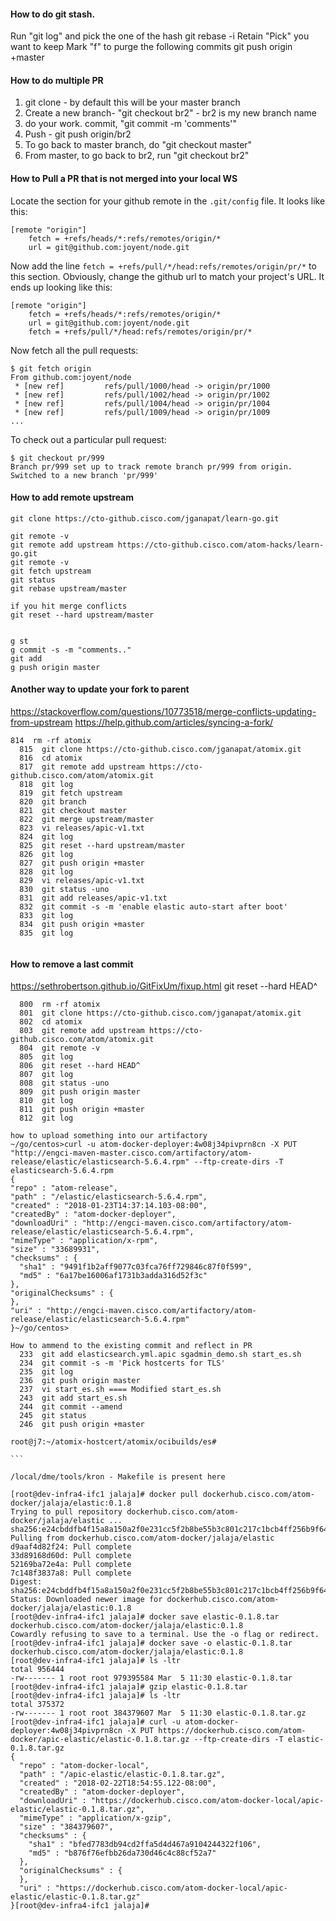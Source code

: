 #### How to do git stash.

Run "git log" and pick the one of the hash
git rebase -i <hash>
Retain "Pick" you want to keep
Mark "f" to purge the following commits
git push origin +master


#### How to do multiple PR
1. git clone <repo> - by default this will be your master branch
2. Create a new branch- "git checkout br2" - br2 is my new branch name
3. do your work. commit, "git commit -m 'comments'"
4. Push - git push origin/br2
5. To go back to master branch, do "git checkout master"
6. From master, to go back to br2, run "git checkout br2"


#### How to Pull a PR that is not merged into your local WS

Locate the section for your github remote in the `.git/config` file. It looks like this:

```
[remote "origin"]
	fetch = +refs/heads/*:refs/remotes/origin/*
	url = git@github.com:joyent/node.git
```

Now add the line `fetch = +refs/pull/*/head:refs/remotes/origin/pr/*` to this section. Obviously, change the github url to match your project's URL. It ends up looking like this:

```
[remote "origin"]
	fetch = +refs/heads/*:refs/remotes/origin/*
	url = git@github.com:joyent/node.git
	fetch = +refs/pull/*/head:refs/remotes/origin/pr/*
```

Now fetch all the pull requests:

```
$ git fetch origin
From github.com:joyent/node
 * [new ref]         refs/pull/1000/head -> origin/pr/1000
 * [new ref]         refs/pull/1002/head -> origin/pr/1002
 * [new ref]         refs/pull/1004/head -> origin/pr/1004
 * [new ref]         refs/pull/1009/head -> origin/pr/1009
...
```

To check out a particular pull request:

```
$ git checkout pr/999
Branch pr/999 set up to track remote branch pr/999 from origin.
Switched to a new branch 'pr/999'
```


#### How to add remote upstream
```
git clone https://cto-github.cisco.com/jganapat/learn-go.git

git remote -v
git remote add upstream https://cto-github.cisco.com/atom-hacks/learn-go.git
git remote -v
git fetch upstream
git status
git rebase upstream/master

if you hit merge conflicts
git reset --hard upstream/master


g st
g commit -s -m "comments.."
git add
g push origin master

```


#### Another way to update your fork to parent
https://stackoverflow.com/questions/10773518/merge-conflicts-updating-from-upstream
https://help.github.com/articles/syncing-a-fork/



```
814  rm -rf atomix
  815  git clone https://cto-github.cisco.com/jganapat/atomix.git
  816  cd atomix
  817  git remote add upstream https://cto-github.cisco.com/atom/atomix.git
  818  git log
  819  git fetch upstream
  820  git branch
  821  git checkout master
  822  git merge upstream/master
  823  vi releases/apic-v1.txt 
  824  git log
  825  git reset --hard upstream/master
  826  git log
  827  git push origin +master
  828  git log
  829  vi releases/apic-v1.txt 
  830  git status -uno
  831  git add releases/apic-v1.txt 
  832  git commit -s -m 'enable elastic auto-start after boot'
  833  git log
  834  git push origin +master
  835  git log


```

#### How to remove a last commit
https://sethrobertson.github.io/GitFixUm/fixup.html
git reset --hard HEAD^

```
  800  rm -rf atomix
  801  git clone https://cto-github.cisco.com/jganapat/atomix.git
  802  cd atomix
  803  git remote add upstream https://cto-github.cisco.com/atom/atomix.git
  804  git remote -v
  805  git log
  806  git reset --hard HEAD^
  807  git log
  808  git status -uno
  809  git push origin master
  810  git log
  811  git push origin +master
  812  git log
  ```
  ```
  how to upload something into our artifactory
  ~/go/centos>curl -u atom-docker-deployer:4w08j34pivprn8cn -X PUT "http://engci-maven-master.cisco.com/artifactory/atom-release/elastic/elasticsearch-5.6.4.rpm" --ftp-create-dirs -T elasticsearch-5.6.4.rpm
{
  "repo" : "atom-release",
  "path" : "/elastic/elasticsearch-5.6.4.rpm",
  "created" : "2018-01-23T14:37:14.103-08:00",
  "createdBy" : "atom-docker-deployer",
  "downloadUri" : "http://engci-maven.cisco.com/artifactory/atom-release/elastic/elasticsearch-5.6.4.rpm",
  "mimeType" : "application/x-rpm",
  "size" : "33689931",
  "checksums" : {
    "sha1" : "9491f1b2aff9077c03fca76ff729846c87f0f599",
    "md5" : "6a17be16006af1731b3adda316d52f3c"
  },
  "originalChecksums" : {
  },
  "uri" : "http://engci-maven.cisco.com/artifactory/atom-release/elastic/elasticsearch-5.6.4.rpm"
}~/go/centos>
```


````
How to ammend to the existing commit and reflect in PR
  233  git add elasticsearch.yml.apic sgadmin_demo.sh start_es.sh
  234  git commit -s -m 'Pick hostcerts for TLS'
  235  git log
  236  git push origin master
  237  vi start_es.sh ==== Modified start_es.sh
  243  git add start_es.sh
  244  git commit --amend
  245  git status
  246  git push origin +master

root@j7:~/atomix-hostcert/atomix/ocibuilds/es#            

```

/local/dme/tools/kron - Makefile is present here

[root@dev-infra4-ifc1 jalaja]# docker pull dockerhub.cisco.com/atom-docker/jalaja/elastic:0.1.8
Trying to pull repository dockerhub.cisco.com/atom-docker/jalaja/elastic ...
sha256:e24cbddfb4f15a8a150a2f0e231cc5f2b8be55b3c801c217c1bcb4ff256b9f64: Pulling from dockerhub.cisco.com/atom-docker/jalaja/elastic
d9aaf4d82f24: Pull complete
33d89168d60d: Pull complete
52169ba72e4a: Pull complete
7c148f3837a8: Pull complete
Digest: sha256:e24cbddfb4f15a8a150a2f0e231cc5f2b8be55b3c801c217c1bcb4ff256b9f64
Status: Downloaded newer image for dockerhub.cisco.com/atom-docker/jalaja/elastic:0.1.8
[root@dev-infra4-ifc1 jalaja]# docker save elastic-0.1.8.tar dockerhub.cisco.com/atom-docker/jalaja/elastic:0.1.8
Cowardly refusing to save to a terminal. Use the -o flag or redirect.
[root@dev-infra4-ifc1 jalaja]# docker save -o elastic-0.1.8.tar dockerhub.cisco.com/atom-docker/jalaja/elastic:0.1.8
[root@dev-infra4-ifc1 jalaja]# ls -ltr
total 956444
-rw------- 1 root root 979395584 Mar  5 11:30 elastic-0.1.8.tar
[root@dev-infra4-ifc1 jalaja]# gzip elastic-0.1.8.tar
[root@dev-infra4-ifc1 jalaja]# ls -ltr
total 375372
-rw------- 1 root root 384379607 Mar  5 11:30 elastic-0.1.8.tar.gz
[root@dev-infra4-ifc1 jalaja]# curl -u atom-docker-deployer:4w08j34pivprn8cn -X PUT https://dockerhub.cisco.com/atom-docker/apic-elastic/elastic-0.1.8.tar.gz --ftp-create-dirs -T elastic-0.1.8.tar.gz
{
  "repo" : "atom-docker-local",
  "path" : "/apic-elastic/elastic-0.1.8.tar.gz",
  "created" : "2018-02-22T18:54:55.122-08:00",
  "createdBy" : "atom-docker-deployer",
  "downloadUri" : "https://dockerhub.cisco.com/atom-docker-local/apic-elastic/elastic-0.1.8.tar.gz",
  "mimeType" : "application/x-gzip",
  "size" : "384379607",
  "checksums" : {
    "sha1" : "bfed7783db94cd2ffa5d4d467a9104244322f106",
    "md5" : "b876f76efbb26da730d46c4c88cf52a7"
  },
  "originalChecksums" : {
  },
  "uri" : "https://dockerhub.cisco.com/atom-docker-local/apic-elastic/elastic-0.1.8.tar.gz"
}[root@dev-infra4-ifc1 jalaja]#                  
